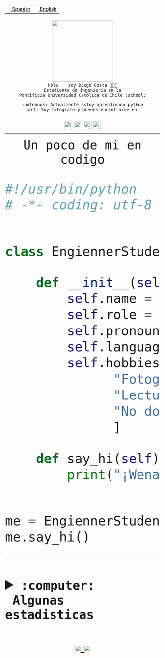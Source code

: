 <table border="0"  align="right">
 <tr><td><a href="README.md"><img src="https://upload.wikimedia.org/wikipedia/commons/thumb/8/89/Bandera_de_Espa%C3%B1a.svg/1200px-Bandera_de_Espa%C3%B1a.svg.png" height="10"> Spanish</a></td>
 <td><a href="README.en.md"><img src="https://upload.wikimedia.org/wikipedia/commons/a/a4/Flag_of_the_United_States.svg" height="10"> English</a></td></tr>
</table><br><br><br>


<p align="center">
  <img src="https://github.com/diegocostares/diegocostares/blob/main/Images/aaa2.gif?raw=true" width="200px">
  <br><samp>
    Hola <img src="https://media.giphy.com/media/hvRJCLFzcasrR4ia7z/giphy.gif" width="16px"> soy Diego Costa 👨🏻‍💻<br>
    Estudiante de ingeniería en la <br>
    Pontificia Universidad Católica de Chile :school:<br>
  <br>
    :notebook: Actualmente estoy aprendiendo python <br>
    :art: Soy fotografo y puedes encontrarme en: <br>
  <br></samp>
  
</p>

<p align="center">
   <a href="https://instagram.com/diegocosta_no" target="blank">
    <img 
    align="center" src="https://cdn.jsdelivr.net/npm/simple-icons@3.0.1/icons/instagram.svg" alt="instagram" height="25px" width="25px" />
  </a>
  <a style="border: 3px solid; color: white;"href="https://t.me/diegocosta_no" target="blank">
  <img
  align="center" alt="Telegram" width="25px" src="https://icons-for-free.com/iconfiles/png/512/Telegram-1324888767380505522.png" />
</a>
<a href="https://api.whatsapp.com/send?phone=56971897835&text=Hola!" target="blank">
  <img
  align="center" alt="wtsp" width="25px" src="https://img.icons8.com/pastel-glyph/2x/whatsapp--v2.png" />
</a>
<a href="https://www.linkedin.com/in/diego-costa-786249213/" target="blank">
  <img
  align="center" alt="wtsp" width="25px" src="https://img.icons8.com/metro/452/linkedin.png" />
</a>

  </a>
</p>

---


<p align="center"><font size="25"><samp>Un poco de mi en codigo</samp></front></p>


```python
#!/usr/bin/python
# -*- coding: utf-8 -*-


class EngiennerStudent:

    def __init__(self):
        self.name = "Diego Costa"
        self.role = "Estudiante"
        self.pronouns = "he/him"
        self.language_spoken = ["es_CL", "en_US"]
        self.hobbies = [
              "Fotografia",
              "Lectura",
              "No dormir",
              ]

    def say_hi(self):
        print("¡Wena mundo!")


me = EngiennerStudent()
me.say_hi()
```
---
<details>
  <summary><b><samp>:computer: &nbsp;Algunas estadisticas</samp></b></summary>
  <br/></p>

<!--START_SECTION:waka-->
![Code Time](http://img.shields.io/badge/Code%20Time-457%20hrs%2014%20mins-blue)

**Soy nocturno 🦉** 

```text
🌞 Mañana     6 commits      ░░░░░░░░░░░░░░░░░░░░░░░░░   2.1% 
🌆 Día        107 commits    █████████░░░░░░░░░░░░░░░░   37.41% 
🌃 Tarde      83 commits     ███████░░░░░░░░░░░░░░░░░░   29.02% 
🌙 Noche      90 commits     ███████░░░░░░░░░░░░░░░░░░   31.47%

```
📅 **Soy más productivo los Miércoles** 

```text
Lunes        22 commits     ██░░░░░░░░░░░░░░░░░░░░░░░   7.69% 
Martes       28 commits     ██░░░░░░░░░░░░░░░░░░░░░░░   9.79% 
Miércoles    110 commits    █████████░░░░░░░░░░░░░░░░   38.46% 
Jueves       25 commits     ██░░░░░░░░░░░░░░░░░░░░░░░   8.74% 
Viernes      9 commits      ░░░░░░░░░░░░░░░░░░░░░░░░░   3.15% 
Sábado       40 commits     ███░░░░░░░░░░░░░░░░░░░░░░   13.99% 
Domingo      52 commits     ████░░░░░░░░░░░░░░░░░░░░░   18.18%

```


📊 **Esta semana me dediqué a** 

```text
🐱‍💻 Proyectos: 
G74_BDD                  3 hrs 33 mins       ███████░░░░░░░░░░░░░░░░░░   31.37% 
private                  2 hrs 45 mins       ██████░░░░░░░░░░░░░░░░░░░   24.35% 
T0v2                     2 hrs 21 mins       █████░░░░░░░░░░░░░░░░░░░░   20.76% 
AmbarAraus               1 hr 45 mins        ████░░░░░░░░░░░░░░░░░░░░░   15.5% 
PautaT0-2022-1-main      29 mins             █░░░░░░░░░░░░░░░░░░░░░░░░   4.28%

```


 Last Updated on 13/05/2022 10:29:30 UTC
<!--END_SECTION:waka-->
  
  

 <p align="center"> <img src="https://github-readme-stats.vercel.app/api?username=diegocostares&show_icons=true&theme=ayu-mirage" alt="abhisheknaiidu" /></p>
 
</details>

<p align=center>
  <a href="https://github.com/diegocostares">
    <img src="https://badges.pufler.dev/visits/diegocostares/diegocostares?style=flat-square&color=black&logo=github">
  </a>
  <a href="https://github.com/diegocostares?tab=repositories">
    <img src="https://badges.pufler.dev/repos/diegocostares?style=flat-square&color=black&logo=github">
  </a>
</p>
